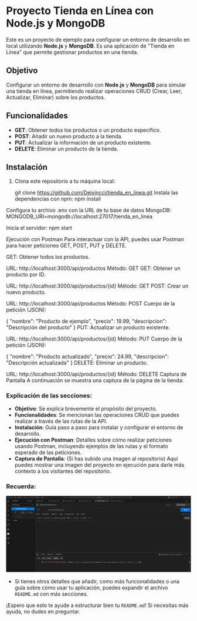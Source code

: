 # Proyecto Tienda en Línea con Node.js y MongoDB

Este es un proyecto de ejemplo para configurar un entorno de desarrollo en local utilizando **Node.js** y **MongoDB**. Es una aplicación de "Tienda en Línea" que permite gestionar productos en una tienda.

## Objetivo
Configurar un entorno de desarrollo con **Node.js** y **MongoDB** para simular una tienda en línea, permitiendo realizar operaciones CRUD (Crear, Leer, Actualizar, Eliminar) sobre los productos.

## Funcionalidades
- **GET**: Obtener todos los productos o un producto específico.
- **POST**: Añadir un nuevo producto a la tienda.
- **PUT**: Actualizar la información de un producto existente.
- **DELETE**: Eliminar un producto de la tienda.

## Instalación

1. Clona este repositorio a tu máquina local:

   git clone https://github.com/Deivincci/tienda_en_linea.git
Instala las dependencias con npm:
npm install

Configura tu archivo .env con la URL de tu base de datos MongoDB:
MONGODB_URI=mongodb://localhost:27017/tienda_en_linea

Inicia el servidor:
npm start

Ejecución con Postman
Para interactuar con la API, puedes usar Postman para hacer peticiones GET, POST, PUT y DELETE.

GET: Obtener todos los productos.

URL: http://localhost:3000/api/productos
Método: GET
GET: Obtener un producto por ID.

URL: http://localhost:3000/api/productos/{id}
Método: GET
POST: Crear un nuevo producto.

URL: http://localhost:3000/api/productos
Método: POST
Cuerpo de la petición (JSON):

{
  "nombre": "Producto de ejemplo",
  "precio": 19.99,
  "descripcion": "Descripción del producto"
}
PUT: Actualizar un producto existente.

URL: http://localhost:3000/api/productos/{id}
Método: PUT
Cuerpo de la petición (JSON):

{
  "nombre": "Producto actualizado",
  "precio": 24.99,
  "descripcion": "Descripción actualizada"
}
DELETE: Eliminar un producto.

URL: http://localhost:3000/api/productos/{id}
Método: DELETE
Captura de Pantalla
A continuación se muestra una captura de la página de la tienda:



### Explicación de las secciones:
- **Objetivo**: Se explica brevemente el propósito del proyecto.
- **Funcionalidades**: Se mencionan las operaciones CRUD que puedes realizar a través de las rutas de la API.
- **Instalación**: Guía paso a paso para instalar y configurar el entorno de desarrollo.
- **Ejecución con Postman**: Detalles sobre cómo realizar peticiones usando Postman, incluyendo ejemplos de las rutas y el formato esperado de las peticiones.
- **Captura de Pantalla**: (Si has subido una imagen al repositorio) Aquí puedes mostrar una imagen del proyecto en ejecución para darle más contexto a los visitantes del repositorio.

### Recuerda:
![Texto alternativo de la imagen](https://github.com/Deivincci/mondb/blob/main/pantallazo2.png?raw=true)

- Si tienes otros detalles que añadir, como más funcionalidades o una guía sobre cómo usar tu aplicación, puedes expandir el archivo `README.md` con más secciones.

¡Espero que esto te ayude a estructurar bien tu `README.md`! Si necesitas más ayuda, no dudes en preguntar.

